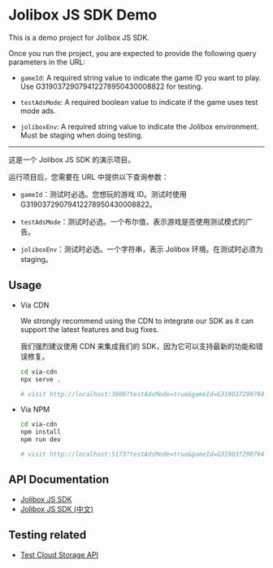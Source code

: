 # Jolibox JS SDK Demo

This is a demo project for Jolibox JS SDK.

Once you run the project, you are expected to provide the following query parameters in the URL:

- `gameId`: A required string value to indicate the game ID you want to play. Use G31903729079412278950430008822 for testing.

- `testAdsMode`: A required boolean value to indicate if the game uses test mode ads.

- `joliboxEnv`: A required string value to indicate the Jolibox environment. Must be staging when doing testing.

---

这是一个 Jolibox JS SDK 的演示项目。

运行项目后，您需要在 URL 中提供以下查询参数：

- `gameId`：测试时必选。您想玩的游戏 ID。测试时使用 G31903729079412278950430008822。

- `testAdsMode`：测试时必选。一个布尔值，表示游戏是否使用测试模式的广告。

- `joliboxEnv`：测试时必选。一个字符串，表示 Jolibox 环境。在测试时必须为 staging。


## Usage

- Via CDN

  We strongly recommend using the CDN to integrate our SDK as it can support the latest features and bug fixes.

  我们强烈建议使用 CDN 来集成我们的 SDK，因为它可以支持最新的功能和错误修复。

  ```bash
  cd via-cdn
  npx serve .

  # visit http://localhost:3000?testAdsMode=true&gameId=G31903729079412278950430008822&joliboxEnv=staging
  ```

- Via NPM

  ```bash
  cd via-cdn
  npm install
  npm run dev

  # visit http://localhost:5173?testAdsMode=true&gameId=G31903729079412278950430008822&joliboxEnv=staging
  ```

## API Documentation

- [Jolibox JS SDK](https://sdk-docs.jolibox.com/)
- [Jolibox JS SDK (中文)](https://sdk-docs.jolibox.com/zh_cn/)

## Testing related

- [Test Cloud Storage API](./docs/test-storage.md)